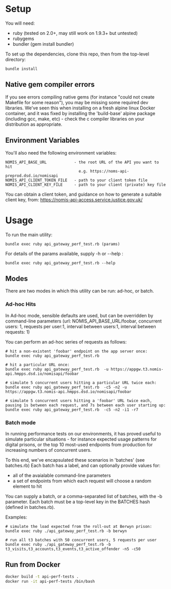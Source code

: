 

# Setup

You will need:

* ruby (tested on 2.0+, may still work on 1.9.3+ but untested)
* rubygems
* bundler (gem install bundler)

To set up the dependencies, clone this repo, then from the top-level directory:

```
bundle install
```

## Native gem compiler errors

If you see errors compiling native gems (for instance "could not create Makefile for some reason"),
you may be missing some required dev libraries. We've seen this when installing on a fresh alpine linux
Docker container, and it was fixed by installing the 'build-base' alpine package (including gcc, make, etc) - check the c compiler libraries on your distribution as appropriate.

## Environment Variables

You'll also need the following environment variables:

```
NOMIS_API_BASE_URL            - the root URL of the API you want to hit
                                e.g. https://noms-api-preprod.dsd.io/nomisapi
NOMIS_API_CLIENT_TOKEN_FILE   - path to your client token file
NOMIS_API_CLIENT_KEY_FILE     - path to your client (private) key file
```

You can obtain a client token, and guidance on how to generate a suitable client key, from:
https://nomis-api-access.service.justice.gov.uk/

# Usage

To run the main utility:

```
bundle exec ruby api_gateway_perf_test.rb (params)
```

For details of the params available, supply -h or --help :

```
bundle exec ruby api_gateway_perf_test.rb --help
```

## Modes

There are two modes in which this utility can be run: ad-hoc, or batch. 


### Ad-hoc Hits

In Ad-hoc mode, sensible defaults are used, but can be overridden by command-line parameters
(url: NOMIS_API_BASE_URL/foobar, concurrent users: 1, requests per user:1, interval between users:1, interval between requests: 1)

You can perform an ad-hoc series of requests as follows:

```
# hit a non-existent 'foobar' endpoint on the app server once:
bundle exec ruby api_gateway_perf_test.rb 

# hit a particular URL once: 
bundle exec ruby api_gateway_perf_test.rb  -u https://appgw.t3.nomis-api.hmpps.dsd.io/nomisapi/foobar

# simulate 5 concurrent users hitting a particular URL twice each: 
bundle exec ruby api_gateway_perf_test.rb  -c5 -n2 -u https://appgw.t3.nomis-api.hmpps.dsd.io/nomisapi/foobar

# simulate 5 concurrent users hitting a 'foobar' URL twice each, pausing 1s between each request, and 7s between each user starting up: 
bundle exec ruby api_gateway_perf_test.rb  -c5 -n2 -i1 -r7
```

### Batch mode

In running performance tests on our environments, it has proved useful to simulate particular situations - for instance expected usage patterns for digital prisons, or the top 10 most-used endpoints from production for increasing numbers of concurrent users. 

To this end, we've encapsulated these scenarios in 'batches' (see batches.rb)
Each batch has a label, and can optionally provide values for:
* all of the avaialable command-line parameters
* a set of endpoints from which each request will choose a random element to hit

You can supply a batch, or a comma-separated list of batches, with the -b parameter.
Each batch must be a top-level key in the BATCHES hash (defined in batches.rb).

Examples:

```
# simulate the load expected from the roll-out at Berwyn prison:
bundle exec ruby ./api_gateway_perf_test.rb -b berwyn

# run all t3 batches with 50 concurrent users, 5 requests per user
bundle exec ruby ./api_gateway_perf_test.rb -b t3_visits,t3_accounts,t3_events,t3_active_offender -n5 -c50
```

## Run from Docker

```bash
docker build -t api-perf-tests .
docker run -it api-perf-tests /bin/bash
```